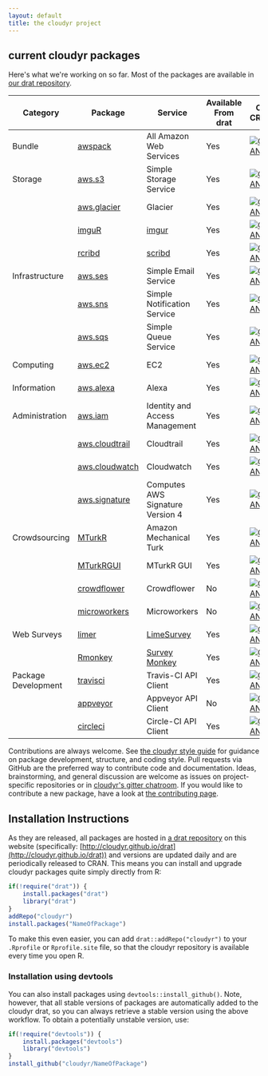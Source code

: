 ```yaml
---
layout: default
title: the cloudyr project
---
```


## current cloudyr packages ##

Here's what we're working on so far. Most of the packages are available in [our drat repository](../drat).

| Category | Package | Service | Available From drat | On CRAN | 
|----------|---------|---------|---------------------|---------|
| Bundle | [awspack](https://github.com/cloudyr/awspack) | All Amazon Web Services | Yes | [![CRAN](http://www.r-pkg.org/badges/version/awspack)](https://cloud.r-project.org/package=awspack) |
| Storage  | [aws.s3](https://github.com/cloudyr/aws.s3) | Simple Storage Service | Yes | [![CRAN](http://www.r-pkg.org/badges/version/aws.s3)](https://cloud.r-project.org/package=aws.s3) |
| | [aws.glacier](https://github.com/cloudyr/aws.glacier) | Glacier | Yes | [![CRAN](http://www.r-pkg.org/badges/version/aws.glacier)](https://cloud.r-project.org/package=aws.glacier) |
| | [imguR](https://github.com/cloudyr/imguR) | [imgur](http://imgur.com/) | Yes | [![CRAN](http://www.r-pkg.org/badges/version/imguR)](https://cloud.r-project.org/package=imguR) |
| | [rcribd](https://github.com/cloudyr/rcribd) | [scribd](https://www.scribd.com/) | Yes | [![CRAN](http://www.r-pkg.org/badges/version/rscribd)](https://cloud.r-project.org/package=rscribd) |
| Infrastructure | [aws.ses](https://github.com/cloudyr/aws.ses) | Simple Email Service | Yes | [![CRAN](http://www.r-pkg.org/badges/version/aws.ses)](https://cloud.r-project.org/package=aws.ses) |
| | [aws.sns](https://github.com/cloudyr/aws.sns) | Simple Notification Service | Yes | [![CRAN](http://www.r-pkg.org/badges/version/aws.sns)](https://cloud.r-project.org/package=aws.sns) |
| | [aws.sqs](https://github.com/cloudyr/aws.sqs) | Simple Queue Service | Yes | [![CRAN](http://www.r-pkg.org/badges/version/aws.sqs)](https://cloud.r-project.org/package=aws.sqs) |
| Computing | [aws.ec2](https://github.com/cloudyr/aws.ec2) | EC2 | Yes | [![CRAN](http://www.r-pkg.org/badges/version/aws.ec2)](https://cloud.r-project.org/package=aws.ec2) |
| Information | [aws.alexa](https://github.com/cloudyr/aws.alexa) | Alexa | Yes | [![CRAN](http://www.r-pkg.org/badges/version/aws.alexa)](https://cloud.r-project.org/package=aws.alexa) |
| Administration | [aws.iam](https://github.com/cloudyr/aws.iam) | Identity and Access Management | Yes | [![CRAN](http://www.r-pkg.org/badges/version/aws.iam)](https://cloud.r-project.org/package=aws.iam) |
| | [aws.cloudtrail](https://github.com/cloudyr/aws.cloudtrail) | Cloudtrail | Yes | [![CRAN](http://www.r-pkg.org/badges/version/aws.cloudtrail)](https://cloud.r-project.org/package=aws.cloudtrail) |
| | [aws.cloudwatch](https://github.com/cloudyr/aws.cloudwatch) | Cloudwatch | Yes | [![CRAN](http://www.r-pkg.org/badges/version/aws.cloudwatch)](https://cloud.r-project.org/package=aws.cloudwatch) |
| | [aws.signature](https://github.com/cloudyr/aws.signature) | Computes AWS Signature Version 4  | Yes | [![CRAN](http://www.r-pkg.org/badges/version/aws.signature)](https://cloud.r-project.org/package=aws.signature) |
| Crowdsourcing | [MTurkR](https://github.com/leeper/MTurkR) | Amazon Mechanical Turk | Yes | [![CRAN](http://www.r-pkg.org/badges/version/MTurkR)](https://cloud.r-project.org/package=MTurkR) |
| | [MTurkRGUI](https://github.com/leeper/MTurkRGUI) | MTurkR GUI | Yes | [![CRAN](http://www.r-pkg.org/badges/version/MTurkRGUI)](https://cloud.r-project.org/package=MTurkRGUI) |
| | [crowdflower](https://github.com/cloudyr/crowdflower) | Crowdflower | No | [![CRAN](http://www.r-pkg.org/badges/version/crowdflower)](https://cloud.r-project.org/package=crowdflower) |
| | [microworkers](https://github.com/cloudyr/microworkers) | Microworkers | No | [![CRAN](http://www.r-pkg.org/badges/version/microworkers)](https://cloud.r-project.org/package=microworkers) |
| Web Surveys | [limer](https://github.com/cloudyr/limer) | [LimeSurvey](https://www.limesurvey.org/) | Yes | [![CRAN](http://www.r-pkg.org/badges/version/limer)](https://cloud.r-project.org/package=limer) |
|  | [Rmonkey](https://github.com/cloudyr/Rmonkey) | [Survey Monkey](https://www.surveymonkey.com/) | Yes | [![CRAN](http://www.r-pkg.org/badges/version/Rmonkey)](https://cloud.r-project.org/package=Rmonkey) |
| Package Development | [travisci](https://github.com/cloudyr/travisci) | Travis-CI API Client  | Yes | [![CRAN](http://www.r-pkg.org/badges/version/travisci)](https://cloud.r-project.org/package=travisci) |
|  | [appveyor](https://github.com/cloudyr/appveyor) | Appveyor API Client  | No | [![CRAN](http://www.r-pkg.org/badges/version/appveyor)](https://cloud.r-project.org/package=appveyor) |
|  | [circleci](https://github.com/cloudyr/circleci) | Circle-CI API Client  | Yes | [![CRAN](http://www.r-pkg.org/badges/version/circleci)](https://cloud.r-project.org/package=circleci) |

Contributions are always welcome. See [the cloudyr style guide](../styleguide) for guidance on package development, structure, and coding style. Pull requests via GitHub are the preferred way to contribute code and documentation. Ideas, brainstorming, and general discussion are welcome as issues on project-specific repositories or in [cloudyr's gitter chatroom](https://gitter.im/cloudyr). If you would like to contribute a new package, have a look at [the contributing page](../contributing).

<!--
 - [aws.container](http://github.com/cloudyr/aws.container): EC2 container client
 - [aws.vpc](http://github.com/cloudyr/aws.vpc): Virtual Private Cloud client
 - [aws.emr](http://github.com/cloudyr/aws.emr): Elastic Map Reduce (Hadoop) client
 - [aws.lambda](http://github.com/cloudyr/aws.lamda): Lamda (event-driven computing) client
 - [aws.kinesis](http://github.com/cloudyr/aws.kinesis): Kinesis (data stream processing) client
 - [aws.datapipeline](http://github.com/cloudyr/aws.datapipeline): Data Pipeline (task scheduling) client
 - [aws.elb](http://github.com/cloudyr/aws.elb): Elastic Load Balancing (EC2 distribution) client
 - [aws.cf](http://github.com/cloudyr/aws.cf): CloudFormation client
-->

<!--
 - [aws.config](http://github.com/cloudyr/aws.config): Config client
-->
 
 
<!--
### Project Packages for GCS ###

 - [goog.compute]()
 - [goog.container]()
 - [goog.storage]()
-->

## Installation Instructions ##

As they are released, all packages are hosted in [a drat repository](https://github.com/eddelbuettel/drat) on this website (specifically: [http://cloudyr.github.io/drat](http://cloudyr.github.io/drat)) and versions are updated daily and are periodically released to CRAN. This means you can install and upgrade cloudyr packages quite simply directly from R:

```R
if(!require("drat")) {
    install.packages("drat")
    library("drat")
}
addRepo("cloudyr")
install.packages("NameOfPackage")
```

To make this even easier, you can add `drat::addRepo("cloudyr")` to your `.Rprofile` or `Rprofile.site` file, so that the cloudyr repository is available every time you open R.


### Installation using devtools ###

You can also install packages using `devtools::install_github()`. Note, however, that all stable versions of packages are automatically added to the cloudyr drat, so you can always retrieve a stable version using the above workflow. To obtain a potentially unstable version, use:

```R
if(!require("devtools")) {
    install.packages("devtools")
    library("devtools")
}
install_github("cloudyr/NameOfPackage")
```

